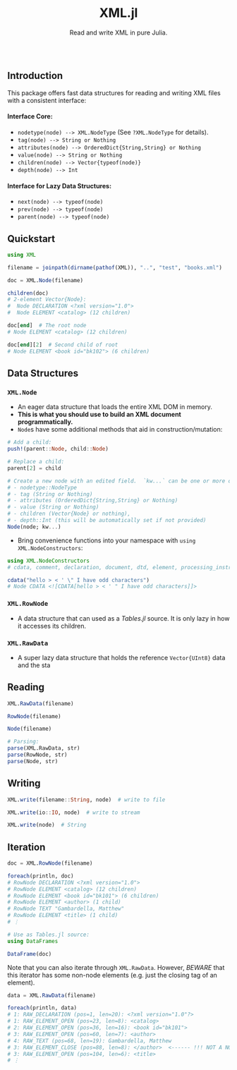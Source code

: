 <h1 align="center">XML.jl</h1>

<p align="center">Read and write XML in pure Julia.</p>

<br><br>

## Introduction

This package offers fast data structures for reading and writing XML files with a consistent interface:

#### Interface Core:

- `nodetype(node) --> XML.NodeType` (See `?XML.NodeType` for details).
- `tag(node) --> String or Nothing`
- `attributes(node) --> OrderedDict{String,String} or Nothing`
- `value(node) --> String or Nothing`
- `children(node) --> Vector{typeof(node)}`
- `depth(node) --> Int`

#### Interface for Lazy Data Structures:
- `next(node) --> typeof(node)`
- `prev(node) --> typeof(node)`
- `parent(node) --> typeof(node)`

## Quickstart

```julia
using XML

filename = joinpath(dirname(pathof(XML)), "..", "test", "books.xml")

doc = XML.Node(filename)

children(doc)
# 2-element Vector{Node}:
#  Node DECLARATION <?xml version="1.0">
#  Node ELEMENT <catalog> (12 children)

doc[end]  # The root node
# Node ELEMENT <catalog> (12 children)

doc[end][2]  # Second child of root
# Node ELEMENT <book id="bk102"> (6 children)
```

## Data Structures

### `XML.Node`
- An eager data structure that loads the entire XML DOM in memory.
- **This is what you should use to build an XML document programmatically.**
- `Node`s have some additional methods that aid in construction/mutation:

```julia
# Add a child:
push!(parent::Node, child::Node)

# Replace a child:
parent[2] = child

# Create a new node with an edited field.  `kw...` can be one or more of:
# - nodetype::NodeType
# - tag (String or Nothing)
# - attributes (OrderedDict{String,String} or Nothing)
# - value (String or Nothing)
# - children (Vector{Node} or nothing),
# - depth::Int (this will be automatically set if not provided)
Node(node; kw...)
```

- Bring convenience functions into your namespace with `using XML.NodeConstructors`:

```julia
using XML.NodeConstructors
# cdata, comment, declaration, document, dtd, element, processing_instruction, text

cdata("hello > < ' \" I have odd characters")
# Node CDATA <![CDATA[hello > < ' " I have odd characters]]>
```

### `XML.RowNode`
- A data structure that can used as a *Tables.jl* source.  It is only lazy in how it accesses its children.


### `XML.RawData`
- A super lazy data structure that holds the reference `Vector{UInt8}` data and the sta

## Reading

```julia
XML.RawData(filename)

RowNode(filename)

Node(filename)

# Parsing:
parse(XML.RawData, str)
parse(RowNode, str)
parse(Node, str)
```

## Writing

```julia
XML.write(filename::String, node)  # write to file

XML.write(io::IO, node)  # write to stream

XML.write(node)  # String
```

## Iteration

```julia
doc = XML.RowNode(filename)

foreach(println, doc)
# RowNode DECLARATION <?xml version="1.0">
# RowNode ELEMENT <catalog> (12 children)
# RowNode ELEMENT <book id="bk101"> (6 children)
# RowNode ELEMENT <author> (1 child)
# RowNode TEXT "Gambardella, Matthew"
# RowNode ELEMENT <title> (1 child)
# ⋮

# Use as Tables.jl source:
using DataFrames

DataFrame(doc)
```

Note that you can also iterate through `XML.RawData`.  However, *BEWARE* that this iterator
has some non-node elements (e.g. just the closing tag of an element).

```julia
data = XML.RawData(filename)

foreach(println, data)
# 1: RAW_DECLARATION (pos=1, len=20): <?xml version="1.0"?>
# 1: RAW_ELEMENT_OPEN (pos=23, len=8): <catalog>
# 2: RAW_ELEMENT_OPEN (pos=36, len=16): <book id="bk101">
# 3: RAW_ELEMENT_OPEN (pos=60, len=7): <author>
# 4: RAW_TEXT (pos=68, len=19): Gambardella, Matthew
# 3: RAW_ELEMENT_CLOSE (pos=88, len=8): </author>  <------ !!! NOT A NODE !!!
# 3: RAW_ELEMENT_OPEN (pos=104, len=6): <title>
# ⋮
```
